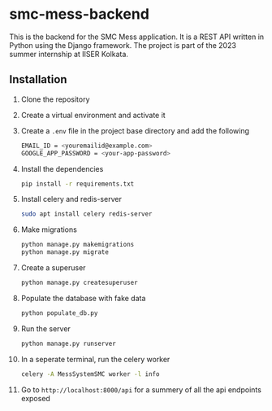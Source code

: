 # smc-mess-backend

This is the backend for the SMC Mess application. It is a REST API written in Python using the Django framework. The project is part of the 2023 summer internship at IISER Kolkata.

## Installation

1. Clone the repository

2. Create a virtual environment and activate it

3. Create a `.env` file in the project base directory and add the following

    ```bash
    EMAIL_ID = <youremailid@example.com>
    GOOGLE_APP_PASSWORD = <your-app-password>
    ```

4. Install the dependencies

    ```bash
    pip install -r requirements.txt
    ```

5. Install celery and redis-server

    ```bash
    sudo apt install celery redis-server
    ```

6. Make migrations

    ```bash
    python manage.py makemigrations
    python manage.py migrate
    ```

7. Create a superuser

    ```bash
    python manage.py createsuperuser
    ```

8. Populate the database with fake data

    ```bash
    python populate_db.py
    ```

9. Run the server

    ```bash
    python manage.py runserver
    ```

10. In a seperate terminal, run the celery worker

    ```bash
    celery -A MessSystemSMC worker -l info
    ```

11. Go to `http://localhost:8000/api` for a summery of all the api endpoints exposed
